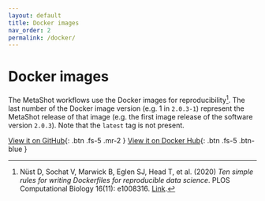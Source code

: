 ```yaml
---
layout: default
title: Docker images
nav_order: 2
permalink: /docker/
---
```


# Docker images

The MetaShot workflows use the Docker images for reproducibility[^1]. The
last number of the Docker image version (e.g. 1 in `2.0.3-1`) represent the
MetaShot release of that image (e.g. the first image release of the software
version `2.0.3`). Note that the `latest` tag is not present.

[View it on GitHub](https://github.com/metashot/docker){: .btn .fs-5 .mr-2 }
[View it on Docker Hub](https://hub.docker.com/u/metashot/){: .btn .fs-5 .btn-blue }

[^1]: Nüst D, Sochat V, Marwick B, Eglen SJ, Head T, et al. (2020) *Ten simple
      rules for writing Dockerfiles for reproducible data science*. PLOS
      Computational Biology 16(11): e1008316.
      [Link](https://doi.org/10.1371/journal.pcbi.1008316).